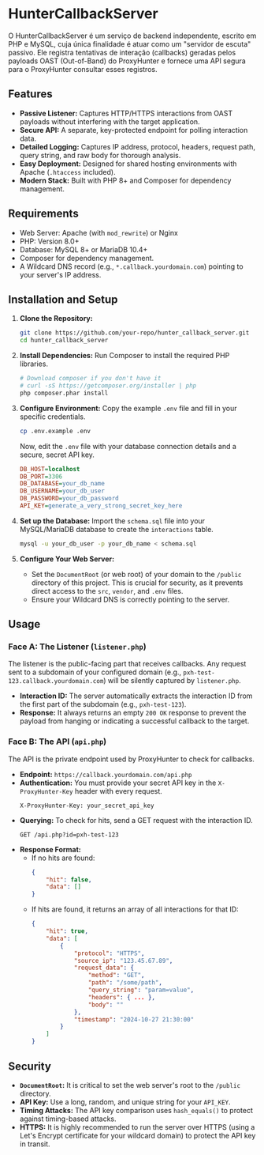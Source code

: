 # HunterCallbackServer

O HunterCallbackServer é um serviço de backend independente, escrito em PHP e MySQL, cuja única finalidade é atuar como um "servidor de escuta" passivo. Ele registra tentativas de interação (callbacks) geradas pelos payloads OAST (Out-of-Band) do ProxyHunter e fornece uma API segura para o ProxyHunter consultar esses registros.

## Features

- **Passive Listener:** Captures HTTP/HTTPS interactions from OAST payloads without interfering with the target application.
- **Secure API:** A separate, key-protected endpoint for polling interaction data.
- **Detailed Logging:** Captures IP address, protocol, headers, request path, query string, and raw body for thorough analysis.
- **Easy Deployment:** Designed for shared hosting environments with Apache (`.htaccess` included).
- **Modern Stack:** Built with PHP 8+ and Composer for dependency management.

## Requirements

- Web Server: Apache (with `mod_rewrite`) or Nginx
- PHP: Version 8.0+
- Database: MySQL 8+ or MariaDB 10.4+
- Composer for dependency management.
- A Wildcard DNS record (e.g., `*.callback.yourdomain.com`) pointing to your server's IP address.

## Installation and Setup

1.  **Clone the Repository:**
    ```bash
    git clone https://github.com/your-repo/hunter_callback_server.git
    cd hunter_callback_server
    ```

2.  **Install Dependencies:**
    Run Composer to install the required PHP libraries.
    ```bash
    # Download composer if you don't have it
    # curl -sS https://getcomposer.org/installer | php
    php composer.phar install
    ```

3.  **Configure Environment:**
    Copy the example `.env` file and fill in your specific credentials.
    ```bash
    cp .env.example .env
    ```
    Now, edit the `.env` file with your database connection details and a secure, secret API key.
    ```ini
    DB_HOST=localhost
    DB_PORT=3306
    DB_DATABASE=your_db_name
    DB_USERNAME=your_db_user
    DB_PASSWORD=your_db_password
    API_KEY=generate_a_very_strong_secret_key_here
    ```

4.  **Set up the Database:**
    Import the `schema.sql` file into your MySQL/MariaDB database to create the `interactions` table.
    ```bash
    mysql -u your_db_user -p your_db_name < schema.sql
    ```

5.  **Configure Your Web Server:**
    -   Set the `DocumentRoot` (or web root) of your domain to the `/public` directory of this project. This is crucial for security, as it prevents direct access to the `src`, `vendor`, and `.env` files.
    -   Ensure your Wildcard DNS is correctly pointing to the server.

## Usage

### Face A: The Listener (`listener.php`)

The listener is the public-facing part that receives callbacks. Any request sent to a subdomain of your configured domain (e.g., `pxh-test-123.callback.yourdomain.com`) will be silently captured by `listener.php`.

-   **Interaction ID:** The server automatically extracts the interaction ID from the first part of the subdomain (e.g., `pxh-test-123`).
-   **Response:** It always returns an empty `200 OK` response to prevent the payload from hanging or indicating a successful callback to the target.

### Face B: The API (`api.php`)

The API is the private endpoint used by ProxyHunter to check for callbacks.

-   **Endpoint:** `https://callback.yourdomain.com/api.php`
-   **Authentication:** You must provide your secret API key in the `X-ProxyHunter-Key` header with every request.
    ```
    X-ProxyHunter-Key: your_secret_api_key
    ```
-   **Querying:** To check for hits, send a GET request with the interaction ID.
    ```
    GET /api.php?id=pxh-test-123
    ```
-   **Response Format:**
    -   If no hits are found:
        ```json
        {
            "hit": false,
            "data": []
        }
        ```
    -   If hits are found, it returns an array of all interactions for that ID:
        ```json
        {
            "hit": true,
            "data": [
                {
                    "protocol": "HTTPS",
                    "source_ip": "123.45.67.89",
                    "request_data": {
                        "method": "GET",
                        "path": "/some/path",
                        "query_string": "param=value",
                        "headers": { ... },
                        "body": ""
                    },
                    "timestamp": "2024-10-27 21:30:00"
                }
            ]
        }
        ```

## Security

-   **`DocumentRoot`:** It is critical to set the web server's root to the `/public` directory.
-   **API Key:** Use a long, random, and unique string for your `API_KEY`.
-   **Timing Attacks:** The API key comparison uses `hash_equals()` to protect against timing-based attacks.
-   **HTTPS:** It is highly recommended to run the server over HTTPS (using a Let's Encrypt certificate for your wildcard domain) to protect the API key in transit.
